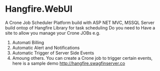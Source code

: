 # Hangfire.WebUI
A Crone Job Scheduler Platform build with ASP NET MVC, MSSQL Server build ontop of Hangfire Library for task scheduling
Do you need to Have a site to allow you manage your Crone JOBs e.g.
1. Automati Billing
2. Automatic Alert and Notifications
3. Automatic Trigger of Server Side Events
4. Amoung others.
You can create a Crone job to trigger certain events, here is a sample demo http://hangfire.swagfinserver.co
